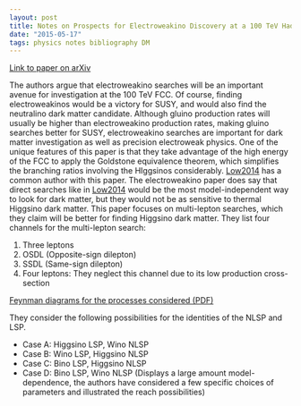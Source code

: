 ```yaml
---
layout: post
title: Notes on Prospects for Electroweakino Discovery at a 100 TeV Hadron Collider
date: "2015-05-17"
tags: physics notes bibliography DM
---
```

[Link to paper on arXiv](http://arxiv.org/abs/1410.6287)

The authors argue that electroweakino searches will be an important avenue for investigation at the 100 TeV FCC. Of course, finding electroweakinos would be a victory for SUSY, and would also find the neutralino dark matter candidate. Although gluino production rates will usually be higher than electroweakino production rates, making gluino searches better for SUSY, electroweakino searches are important for dark matter investigation as well as precision electroweak physics. One of the unique features of this paper is that they take advantage of the high energy of the FCC to apply the Goldstone equivalence theorem, which simplifies the branching ratios involving the HIggsinos considerably. [Low2014][Low2014] has a common author with this paper. The electroweakino paper does say that direct searches like in [Low2014][Low2014] would be the most model-independent way to look for dark matter, but they would not be as sensitive to thermal Higgsino dark matter. This paper focuses on multi-lepton searches, which they claim will be better for finding Higgsino dark matter. They list four channels for the multi-lepton search:

1. Three leptons
2. OSDL (Opposite-sign dilepton)
3. SSDL (Same-sign dilepton)
4. Four leptons: They neglect this channel due to its low production cross-section

[Feynman diagrams for the processes considered (PDF)](/assets/electroweakino_feyndiags.pdf)

They consider the following possibilities for the identities of the NLSP and LSP.

* Case A: Higgsino LSP, Wino NLSP
* Case B: Wino LSP, Higgsino NLSP
* Case C: Bino LSP, Higgsino NLSP
* Case D: Bino LSP, Wino NLSP (Displays a large amount model-dependence, the authors have considered a few specific choices of parameters and illustrated the reach possibilities)

[Low2014]: http://arxiv.org/abs/1404.0682  "Neutralino Dark Matter at 14 and 100 TeV"
